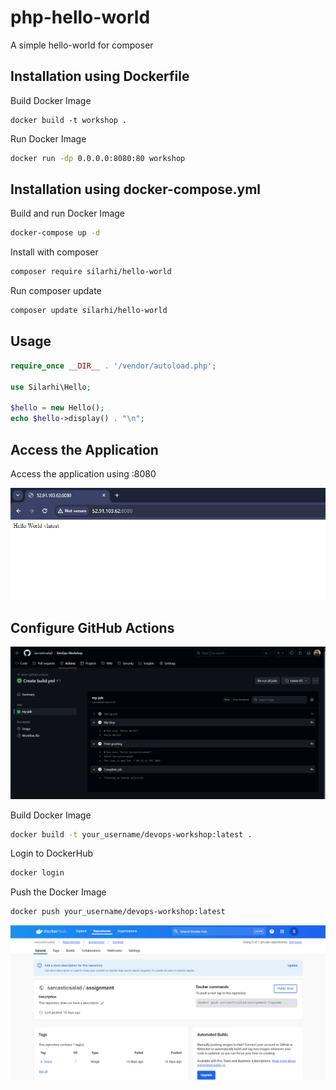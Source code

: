 # php-hello-world
A simple hello-world for composer

Installation using Dockerfile
------------
Build Docker Image
``` 
docker build -t workshop .
```
Run Docker Image
``` bash
docker run -dp 0.0.0.0:8080:80 workshop
```

Installation using docker-compose.yml
------------

Build and run Docker Image
``` bash
docker-compose up -d
```
Install with composer
``` bash
composer require silarhi/hello-world
```

Run composer update
``` bash
composer update silarhi/hello-world
```

Usage
-----

``` php
require_once __DIR__ . '/vendor/autoload.php';

use Silarhi\Hello;

$hello = new Hello();
echo $hello->display() . "\n";
```

Access the Application
------------

Access the application using <ip-address>:8080

![Site Demo](https://github.com/nishant-nez/powerworkshop-DevOps/blob/main/images/browser.png?raw=true)

Configure GitHub Actions
------------

![GitHub Actions](https://github.com/Sarcasticsalad/DevOps-Workshop/blob/main/Images/Github_workflow.png)

Build Docker Image
``` bash
docker build -t your_username/devops-workshop:latest .
```

Login to DockerHub
``` bash
docker login
```

Push the Docker Image
``` bash
docker push your_username/devops-workshop:latest
```

![DockerHub](https://github.com/Sarcasticsalad/DevOps-Workshop/blob/main/Images/dockerhub.png)



